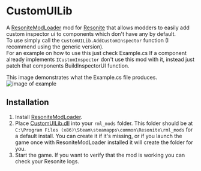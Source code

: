 # CustomUILib

A [ResoniteModLoader](https://github.com/resonite-modding-group/ResoniteModLoader) mod for [Resonite](https://resonite.com/) that allows modders to easily add custom inspector ui to components which don't have any by default.<br>
To use simply call the `CustomUILib.AddCustomInspector` function (I recommend using the generic version).<br>
For an example on how to use this just check Example.cs
If a component already implements `ICustomInspector` don't use this mod with it, instead just patch that components BuildInspectorUI function.

This image demonstrates what the Example.cs file produces.<br>
![image of example](https://github.com/art0007i/CustomUILib/assets/19620451/b47e70a6-8aeb-4569-aaa3-543a1c52e70f)

## Installation
1. Install [ResoniteModLoader](https://github.com/resonite-modding-group/ResoniteModLoader).
1. Place [CustomUILib.dll](https://github.com/art0007i/CustomUILib/releases/latest/download/CustomUILib.dll) into your `rml_mods` folder. This folder should be at `C:\Program Files (x86)\Steam\steamapps\common\Resonite\rml_mods` for a default install. You can create it if it's missing, or if you launch the game once with ResoniteModLoader installed it will create the folder for you.
1. Start the game. If you want to verify that the mod is working you can check your Resonite logs.

